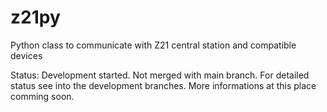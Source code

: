 # z21py
Python class to communicate with Z21 central station and compatible devices

Status: Development started. Not merged with main branch. For detailed status see into the development branches. More informations at this place comming soon.

